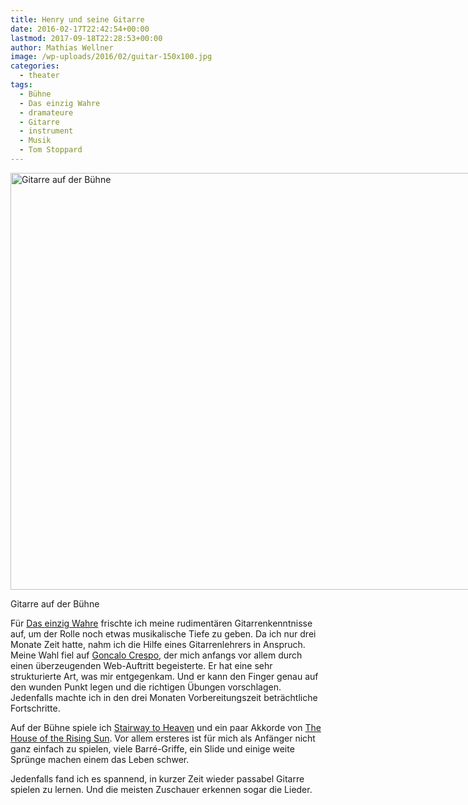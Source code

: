 ```yaml
---
title: Henry und seine Gitarre
date: 2016-02-17T22:42:54+00:00
lastmod: 2017-09-18T22:28:53+00:00
author: Mathias Wellner
image: /wp-uploads/2016/02/guitar-150x100.jpg
categories:
  - theater
tags:
  - Bühne
  - Das einzig Wahre
  - dramateure
  - Gitarre
  - instrument
  - Musik
  - Tom Stoppard
---
```

<div id="attachment_6502" style="width: 1010px" class="wp-caption aligncenter">
  <img src="http://www.mwellner.de/wp-uploads/2016/02/guitar.jpg" alt="Gitarre auf der Bühne" width="1000" height="667" class="size-full wp-image-6502" srcset="http://www.mwellner.de/wp-uploads/2016/02/guitar.jpg 1000w, http://www.mwellner.de/wp-uploads/2016/02/guitar-350x233.jpg 350w, http://www.mwellner.de/wp-uploads/2016/02/guitar-225x150.jpg 225w, http://www.mwellner.de/wp-uploads/2016/02/guitar-150x100.jpg 150w" sizes="(max-width: 1000px) 100vw, 1000px" />
  
  <p class="wp-caption-text">
    Gitarre auf der Bühne
  </p>
</div>

Für <a href="http://dramateure.ch/wordpress/produktionen/das-einzig-wahre/" title="Das einzig Wahre" target="_blank">Das einzig Wahre</a> frischte ich meine rudimentären Gitarrenkenntnisse auf, um der Rolle noch etwas musikalische Tiefe zu geben. Da ich nur drei Monate Zeit hatte, nahm ich die Hilfe eines Gitarrenlehrers in Anspruch. Meine Wahl fiel auf <a href="http://zuerichgitarrenunterricht.ch/" title="Gitarrenunterricht" target="_blank">Goncalo Crespo</a>, der mich anfangs vor allem durch einen überzeugenden Web-Auftritt begeisterte. Er hat eine sehr strukturierte Art, was mir entgegenkam. Und er kann den Finger genau auf den wunden Punkt legen und die richtigen Übungen vorschlagen. Jedenfalls machte ich in den drei Monaten Vorbereitungszeit beträchtliche Fortschritte. 

Auf der Bühne spiele ich <a href="https://de.wikipedia.org/wiki/Stairway_to_Heaven" title="Stairway to Heaven" target="_blank">Stairway to Heaven</a> und ein paar Akkorde von <a href="https://de.wikipedia.org/wiki/The_House_of_the_Rising_Sun" title="The House of the Rising Sun" target="_blank">The House of the Rising Sun</a>. Vor allem ersteres ist für mich als Anfänger nicht ganz einfach zu spielen, viele Barré-Griffe, ein Slide und einige weite Sprünge machen einem das Leben schwer. 

Jedenfalls fand ich es spannend, in kurzer Zeit wieder passabel Gitarre spielen zu lernen. Und die meisten Zuschauer erkennen sogar die Lieder.